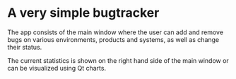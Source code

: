 # A very simple bugtracker

The app consists of the main window where the user can add and remove bugs on various environments, products and systems, as well as change their status.

The current statistics is shown on the right hand side of the main window or can be visualized using Qt charts.
